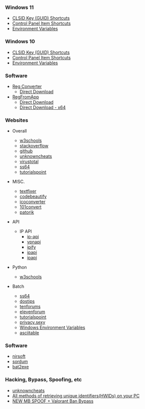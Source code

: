 ### Windows 11
- [CLSID Key (GUID) Shortcuts](https://www.elevenforum.com/t/list-of-windows-11-clsid-key-guid-shortcuts.1075/)
- [Control Panel Item Shortcuts](https://www.tenforums.com/tutorials/86339-list-commands-open-control-panel-items-windows-10-a.html)
- [Environment Variables](https://www.elevenforum.com/t/complete-list-of-environment-variables-in-windows-11.11212/)

### Windows 10
- [CLSID Key (GUID) Shortcuts](https://www.tenforums.com/tutorials/3123-clsid-key-guid-shortcuts-list-windows-10-a.html)
- [Control Panel Item Shortcuts](https://www.elevenforum.com/t/create-shortcuts-to-open-control-panel-items-in-windows-11.528/)
- [Environment Variables](https://www.tenforums.com/tutorials/3234-environment-variables-windows-10-a.html)

### Software
- [Reg Converter](https://www.sordum.org/8478/reg-converter-v1-2/)
  - [Direct Download](https://www.sordum.org/files/downloads.php?reg-converter)
- [RegFromApp](https://www.nirsoft.net/utils/reg_file_from_application.html)
  - [Direct Download](https://www.nirsoft.net/utils/regfromapp.zip)
  - [Direct Download - x64](https://www.nirsoft.net/utils/regfromapp-x64.zip)


### Websites
- Overall
  - [w3schools](https://www.w3schools.com/)
  - [stackoverflow](https://stackoverflow.com/)
  - [github](https://github.com/)
  - [unknowncheats](https://www.unknowncheats.me/)
  - [virustotal](https://www.virustotal.com/gui/home/upload)
  - [ss64](https://ss64.com/)
  - [tutorialspoint](https://www.tutorialspoint.com/codingground.htm)

- MISC.
  - [textfixer](https://www.textfixer.com/)
  - [codebeautify](https://codebeautify.org/)
  - [icoconverter](https://www.icoconverter.com/)
  - [101convert](https://www.101convert.com/)
  - [patorjk](https://patorjk.com/software/taag/)

- API
  - IP API
    - [ip-api](https://ip-api.com/)
    - [vpnapi](https://vpnapi.io/)
    - [ipify](https://www.ipify.org/)
    - [ipapi](https://ipapi.co/)
    - [ipapi](https://ipapi.com/)

- Python
  - [w3schools](https://www.w3schools.com/python/)

- Batch
  - [ss64](https://ss64.com/nt/)
  - [dostips](https://www.dostips.com/)
  - [tenforums](https://www.tenforums.com/)
  - [elevenforum](https://www.elevenforum.com/)
  - [tutorialspoint](https://www.tutorialspoint.com/batch_script/index.htm)
  - [privacy.sexy](https://privacy.sexy/)
  - [Windows Environment Variables](https://ss64.com/nt/syntax-variables.html)
  - [asciitable](https://www.asciitable.com/)

### Software
- [nirsoft](https://www.nirsoft.net/programmer_tools.html)
- [sordum](https://www.sordum.org/)
- [bat2exe](https://www.bat2exe.net/)

### Hacking, Bypass, Spoofing, etc
- [unknowncheats](https://www.unknowncheats.me/)
- [All methods of retrieving unique identifiers(HWIDs) on your PC](https://www.unknowncheats.me/forum/anti-cheat-bypass/333662-methods-retrieving-unique-identifiers-hwids-pc.html)
- [NEW MB SPOOF + Valorant Ban Bypass](https://www.unknowncheats.me/forum/valorant/478488-mb-spoof-valorant-ban-bypass.html)
